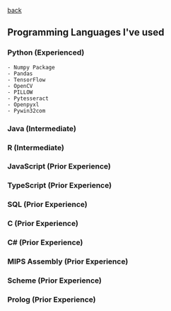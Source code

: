 [back](./)

## Programming Languages I've used

### Python (Experienced)
    - Numpy Package
    - Pandas
    - TensorFlow
    - OpenCV
    - PILLOW
    - Pytesseract
    - Openpyxl
    - Pywin32com
### Java (Intermediate)
### R (Intermediate)
### JavaScript (Prior Experience)
### TypeScript (Prior Experience)
### SQL (Prior Experience)
### C (Prior Experience)
### C# (Prior Experience)
### MIPS Assembly (Prior Experience)
### Scheme (Prior Experience)
### Prolog (Prior Experience)